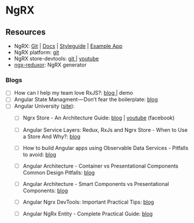 # NgRX

## Resources

* NgRX: [Git](https://github.com/ngrx) \| [Docs](http://ngrx.github.io/) \| [Styleguide](https://github.com/orizens/ngrx-styleguide) \| [Example App](https://github.com/ngrx/platform/tree/master/example-app)
* NgRX platform: [git](https://github.com/ngrx/platform/blob/master/docs/store/README.md) 
* NgRX store-devtools: [git ](https://github.com/ngrx/platform/blob/master/docs/store-devtools/README.md)\| [youtube](https://www.youtube.com/watch?v=70ojPxMA7Ig)
* [ngx-reduxor](https://blog.cloudboost.io/ngx-reduxor-generate-a-complete-ngrx-architecture-in-one-command-574e3ea76f2d): NgRX generator

### Blogs

* [ ] How can I help my team love RxJS?: [blog ](https://medium.com/@m3po22/how-to-love-reactive-programming-and-not-hate-it-aed9d73db6ab)\| demo
* [ ] Angular State Managment — Don’t fear the boilerplate: [blog](https://codeburst.io/state-management-in-angular-ee2ccb81c283)
* [ ] Angular University \([site](https://angular-university.io/)\):
  * [ ] Ngrx Store - An Architecture Guide: [blog](https://blog.angular-university.io/angular-ngrx-store-and-effects-crash-course/) \| [youtube](https://www.youtube.com/watch?v=nYkdrAPrdcw&feature=youtu.be) \(facebook\)
  * [ ] Angular Service Layers: Redux, RxJs and Ngrx Store - When to Use a Store And Why?: [blog](https://blog.angular-university.io/angular-2-redux-ngrx-rxjs/)
  * [ ] How to build Angular apps using Observable Data Services - Pitfalls to avoid: [blog](https://blog.angular-university.io/how-to-build-angular2-apps-using-rxjs-observable-data-services-pitfalls-to-avoid/)
  * [ ] Angular Architecture - Container vs Presentational Components Common Design Pitfalls: [blog](https://blog.angular-university.io/angular-component-design-how-to-avoid-custom-event-bubbling-and-extraneous-properties-in-the-local-component-tree/)
  * [ ] Angular Architecture - Smart Components vs Presentational Components: [blog](https://blog.angular-university.io/angular-2-smart-components-vs-presentation-components-whats-the-difference-when-to-use-each-and-why/)
  * [ ] Angular Ngrx DevTools: Important Practical Tips: [blog](https://blog.angular-university.io/angular-ngrx-devtools/)
  * [ ] Angular NgRx Entity - Complete Practical Guide: [blog](https://blog.angular-university.io/ngrx-entity/)

